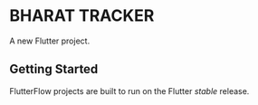 # BHARAT TRACKER

A new Flutter project.

## Getting Started

FlutterFlow projects are built to run on the Flutter _stable_ release.
